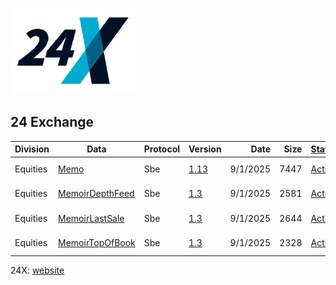 [![24X](https://github.com/Open-Markets-Initiative/Directory/blob/main/Organizations/24X/Images/Logo.png)](https://24exchange.com)


## 24 Exchange

| Division | Data | Protocol | Version | Date | Size | [Status][Omi.Glossary.Status] | [Testing][Omi.Glossary.Testing] | Specification |
| --- | --- | --- | --- | ---: | ---: | --- | --- | --- |
| Equities | [Memo][24X.Equities.Memo.Sbe.v1.13.Dissector] | Sbe | [1.13][24X.Equities.Memo.Sbe.v1.13.Dissector] | 9/1/2025 | 7447 | [Active][Omi.Glossary.Status.Active] | [Beta][Omi.Glossary.Testing.Beta] | [url][24X.Equities.Memo.Sbe.v1.13.Url] - [pdf][24X.Equities.Memo.Sbe.v1.13.Pdf] - [xml][24X.Equities.Memo.Sbe.v1.13.Xml] |
| Equities | [MemoirDepthFeed][24X.Equities.MemoirDepthFeed.Sbe.v1.3.Dissector] | Sbe | [1.3][24X.Equities.MemoirDepthFeed.Sbe.v1.3.Dissector] | 9/1/2025 | 2581 | [Active][Omi.Glossary.Status.Active] | [Beta][Omi.Glossary.Testing.Beta] | [url][24X.Equities.MemoirDepthFeed.Sbe.v1.3.Url] - [pdf][24X.Equities.MemoirDepthFeed.Sbe.v1.3.Pdf] - [xml][24X.Equities.MemoirDepthFeed.Sbe.v1.3.Xml] |
| Equities | [MemoirLastSale][24X.Equities.MemoirLastSale.Sbe.v1.3.Dissector] | Sbe | [1.3][24X.Equities.MemoirLastSale.Sbe.v1.3.Dissector] | 9/1/2025 | 2644 | [Active][Omi.Glossary.Status.Active] | [Verified][Omi.Glossary.Testing.Verified] | [url][24X.Equities.MemoirLastSale.Sbe.v1.3.Url] - [pdf][24X.Equities.MemoirLastSale.Sbe.v1.3.Pdf] - [xml][24X.Equities.MemoirLastSale.Sbe.v1.3.Xml] |
| Equities | [MemoirTopOfBook][24X.Equities.MemoirTopOfBook.Sbe.v1.3.Dissector] | Sbe | [1.3][24X.Equities.MemoirTopOfBook.Sbe.v1.3.Dissector] | 9/1/2025 | 2328 | [Active][Omi.Glossary.Status.Active] | [Beta][Omi.Glossary.Testing.Beta] | [url][24X.Equities.MemoirTopOfBook.Sbe.v1.3.Url] - [pdf][24X.Equities.MemoirTopOfBook.Sbe.v1.3.Pdf] - [xml][24X.Equities.MemoirTopOfBook.Sbe.v1.3.Xml] |


24X: [website](https://24exchange.com "Go to 24 Exchange")


[Omi.Glossary.Status]: https://github.com/Open-Markets-Initiative/Directory/blob/main/Glossary/Status.md "Protocol Deployment Status"
[Omi.Glossary.Status.Active]: https://github.com/Open-Markets-Initiative/Directory/blob/main/Glossary/Status.md "Deployment Status: Protocol is in active production"
[Omi.Glossary.Status.Deprecated]: https://github.com/Open-Markets-Initiative/Directory/blob/main/Glossary/Status.md "Deployment Status: Protocol is no longer in active use"
[Omi.Glossary.Status.Future]: https://github.com/Open-Markets-Initiative/Directory/blob/main/Glossary/Status.md "Deployment Status: Protocol is not yet deployed to an active production environment"
[Omi.Glossary.Status.Unknown]: https://github.com/Open-Markets-Initiative/Directory/blob/main/Glossary/Status.md "Deployment Status: Protocol deployment status is unknown"
[Omi.Glossary.Status.Header]: https://github.com/Open-Markets-Initiative/Directory/blob/main/Glossary/Status.md "Deployment Status: Header only protocol provided for debugging"
[Omi.Glossary.Testing]: https://github.com/Open-Markets-Initiative/Directory/blob/main/Glossary/Testing.md "Protocol Testing Status"
[Omi.Glossary.Testing.Verified]: https://github.com/Open-Markets-Initiative/Directory/blob/main/Glossary/Testing.md "Testing Status: Protocol has been tested on live data"
[Omi.Glossary.Testing.Incomplete]: https://github.com/Open-Markets-Initiative/Directory/blob/main/Glossary/Testing.md "Testing Status: Protocol has been tested on live data but contains known issues"
[Omi.Glossary.Testing.Beta]: https://github.com/Open-Markets-Initiative/Directory/blob/main/Glossary/Testing.md "Testing Status: Protocol has not been tested and structure is speculative"
[Omi.Glossary.Testing.Untested]: https://github.com/Open-Markets-Initiative/Directory/blob/main/Glossary/Testing.md "Testing Status: Protocol has not been tested on live data"

[24X.Equities.Memo.Sbe.v1.13.Dissector]: https://github.com/Open-Markets-Initiative/wireshark-lua/blob/main/24X/24X_Equities_Memo_Sbe_v1_13_Dissector.lua "24X Equities Memo Sbe v1.13 Wireshark Dissector"
[24X.Equities.Memo.Sbe.v1.13.Url]: https://equities.24exchange.com/exchange "24 Exchange 1.13 Url"
[24X.Equities.Memo.Sbe.v1.13.Pdf]: https://github.com/Open-Markets-Initiative/Directory/blob/main/Organizations/24X/Specifications/Equities/Memo/24X.Equities.Memo.Sbe.v1.13.pdf "24 Exchange 1.13 Pdf"
[24X.Equities.Memo.Sbe.v1.13.Xml]: https://github.com/Open-Markets-Initiative/Directory/blob/main/Organizations/24X/Specifications/Equities/Memo/24X.Equities.Memo.Sbe.v1.13.xml "24 Exchange 1.13 Xml"
[24X.Equities.MemoirDepthFeed.Sbe.v1.3.Dissector]: https://github.com/Open-Markets-Initiative/wireshark-lua/blob/main/24X/24X_Equities_MemoirDepthFeed_Sbe_v1_3_Dissector.lua "24X Equities MemoirDepthFeed Sbe v1.3 Wireshark Dissector"
[24X.Equities.MemoirDepthFeed.Sbe.v1.3.Url]: https://equities.24exchange.com/exchange "24 Exchange 1.3 Url"
[24X.Equities.MemoirDepthFeed.Sbe.v1.3.Pdf]: https://github.com/Open-Markets-Initiative/Directory/blob/main/Organizations/24X/Specifications/Equities/MemoirDepth/24X.Equities.MemoirDepthFeed.Sbe.v1.3.pdf "24 Exchange 1.3 Pdf"
[24X.Equities.MemoirDepthFeed.Sbe.v1.3.Xml]: https://github.com/Open-Markets-Initiative/Directory/blob/main/Organizations/24X/Specifications/Equities/MemoirDepth/24X.Equities.MemoirDepthFeed.Sbe.v1.3.xml "24 Exchange 1.3 Xml"
[24X.Equities.MemoirLastSale.Sbe.v1.3.Dissector]: https://github.com/Open-Markets-Initiative/wireshark-lua/blob/main/24X/24X_Equities_MemoirLastSale_Sbe_v1_3_Dissector.lua "24X Equities MemoirLastSale Sbe v1.3 Wireshark Dissector"
[24X.Equities.MemoirLastSale.Sbe.v1.3.Url]: https://equities.24exchange.com/exchange "24 Exchange 1.3 Url"
[24X.Equities.MemoirLastSale.Sbe.v1.3.Pdf]: https://github.com/Open-Markets-Initiative/Directory/blob/main/Organizations/24X/Specifications/Equities/MemoirLastSale/24X.Equities.MemoirLastSale.Sbe.v1.3.pdf "24 Exchange 1.3 Pdf"
[24X.Equities.MemoirLastSale.Sbe.v1.3.Xml]: https://github.com/Open-Markets-Initiative/Directory/blob/main/Organizations/24X/Specifications/Equities/MemoirLastSale/24X.Equities.MemoirLastSale.Sbe.v1.3.xml "24 Exchange 1.3 Xml"
[24X.Equities.MemoirTopOfBook.Sbe.v1.3.Dissector]: https://github.com/Open-Markets-Initiative/wireshark-lua/blob/main/24X/24X_Equities_MemoirTopOfBook_Sbe_v1_3_Dissector.lua "24X Equities MemoirTopOfBook Sbe v1.3 Wireshark Dissector"
[24X.Equities.MemoirTopOfBook.Sbe.v1.3.Url]: https://equities.24exchange.com/exchange "24 Exchange 1.3 Url"
[24X.Equities.MemoirTopOfBook.Sbe.v1.3.Pdf]: https://github.com/Open-Markets-Initiative/Directory/blob/main/Organizations/24X/Specifications/Equities/MemoirTop/24X.Equities.MemoirTopOfBook.Sbe.v1.3.pdf "24 Exchange 1.3 Pdf"
[24X.Equities.MemoirTopOfBook.Sbe.v1.3.Xml]: https://github.com/Open-Markets-Initiative/Directory/blob/main/Organizations/24X/Specifications/Equities/MemoirTop/24X.Equities.MemoirTopOfBook.Sbe.v1.3.xml "24 Exchange 1.3 Xml"
